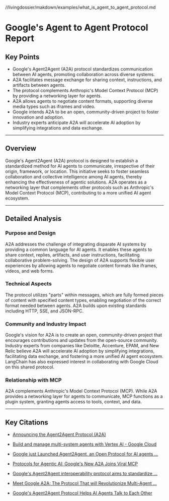 //livingdossier/makdown/examples/what_is_agent_to_agent_protocol.md


# Google's Agent to Agent Protocol Report

## Key Points

-   Google's Agent2Agent (A2A) protocol standardizes communication between AI agents, promoting collaboration across diverse systems.
-   A2A facilitates message exchange for sharing context, instructions, and artifacts between agents.
-   The protocol complements Anthropic's Model Context Protocol (MCP) by providing a networking layer for agents.
-   A2A allows agents to negotiate content formats, supporting diverse media types such as iframes and video.
-   Google intends A2A to be an open, community-driven project to foster innovation and adoption.
-   Industry experts anticipate A2A will accelerate AI adoption by simplifying integrations and data exchange.

---

## Overview

Google's Agent2Agent (A2A) protocol is designed to establish a standardized method for AI agents to communicate, irrespective of their origin, framework, or location. This initiative seeks to foster seamless collaboration and collective intelligence among AI agents, thereby enhancing the effectiveness of agentic solutions. A2A operates as a networking layer that complements other protocols such as Anthropic's Model Context Protocol (MCP), contributing to a more unified AI agent ecosystem.

---

## Detailed Analysis

### Purpose and Design

A2A addresses the challenge of integrating disparate AI systems by providing a common language for AI agents. It enables these agents to share context, replies, artifacts, and user instructions, facilitating collaborative problem-solving. The design of A2A supports flexible user experiences by allowing agents to negotiate content formats like iframes, videos, and web forms.

### Technical Aspects

The protocol utilizes "parts" within messages, which are fully formed pieces of content with specified content types, enabling negotiation of the correct format needed between agents. A2A builds upon existing standards including HTTP, SSE, and JSON-RPC.

### Community and Industry Impact

Google's vision for A2A is to create an open, community-driven project that encourages contributions and updates from the open-source community. Industry experts from companies like Deloitte, Accenture, EPAM, and New Relic believe A2A will accelerate AI adoption by simplifying integrations, facilitating data exchange, and fostering a more unified AI agent ecosystem. LangChain has also expressed interest in collaborating with Google Cloud on this shared protocol.

### Relationship with MCP

A2A complements Anthropic's Model Context Protocol (MCP). While A2A provides a networking layer for agents to communicate, MCP functions as a plugin system, granting agents access to tools, context, and data.

---

## Key Citations

-   [Announcing the Agent2Agent Protocol (A2A)](https://developers.googleblog.com/en/a2a-a-new-era-of-agent-interoperability/)

-   [Build and manage multi-system agents with Vertex AI - Google Cloud](https://cloud.google.com/blog/products/ai-machine-learning/build-and-manage-multi-system-agents-with-vertex-ai)

-   [Google just Launched Agent2Agent, an Open Protocol for AI agents ...](https://www.maginative.com/article/google-just-launched-agent2agent-an-open-protocol-for-ai-agents-to-work-directly-with-each-other/)

-   [Protocols for Agentic AI: Google's New A2A Joins Viral MCP](https://virtualizationreview.com/articles/2025/04/09/protocols-for-agentic-ai-googles-new-a2a-joins-viral-mcp.aspx)

-   [Google's Agent2Agent interoperability protocol aims to standardize ...](https://venturebeat.com/ai/googles-agent2agent-interoperability-protocol-aims-to-standardize-agentic-communication/)

-   [Meet Google A2A: The Protocol That will Revolutionize Multi-Agent ...](https://medium.com/@the_manoj_desai/meet-google-a2a-the-protocol-that-will-revolutionize-multi-agent-ai-systems-80d55a4583ed)

-   [Google's Agent2Agent Protocol Helps AI Agents Talk to Each Other](https://thenewstack.io/googles-agent2agent-protocol-helps-ai-agents-talk-to-each-other/)